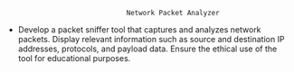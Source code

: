                                   Network Packet Analyzer 

- Develop a packet sniffer tool that captures and analyzes network packets. Display relevant information such as source and destination IP 
  addresses, protocols, and payload data. Ensure the ethical use of the tool for educational purposes.
